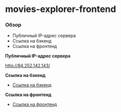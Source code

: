 # movies-explorer-frontend

### Обзор
* Публичный IP-адрес сервера
* Ссылка на бэкенд
* Ссылка на фронтенд

**Публичный IP-адрес сервера**

http://84.252.142.143/

**Ссылка на бэкенд**

* [Ссылка на бэкенд](http://api.ailushka.diploma.nomoredomains.club/)

**Ссылка на фронтенд**

* [Ссылка на фронтенд](http://ailushka.movies-explorer.nomoredomains.club/)
